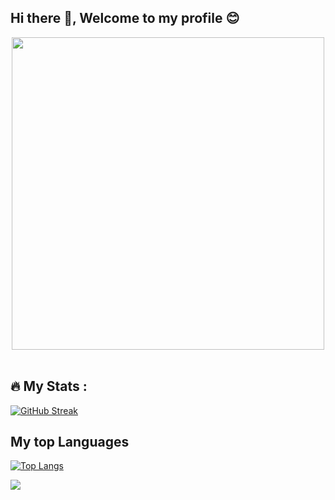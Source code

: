 ## Hi there 👋, Welcome to my profile 😊

<!--
**aquilinerose/aquilinerose** is a ✨ _special_ ✨ repository because its `README.md` (this file) appears on your GitHub profile.

Here are some ideas to get you started:

- 🔭 I’m currently working on ...
- 🌱 I’m currently learning ...
- 🔭 I’m currently working on celestial object detection for telescope automation
- 🌱 I’m currently a Bt
- 👯 I’m looking to collaborate on ...
- 🤔 I’m looking for help with ...
- 💬 Ask me about ...
- 📫 How to reach me: ...
- 😄 Pronouns: ...
- ⚡ Fun fact: ...
- 🏢 I'm an intern at IBM
-->
<div id="header" align="center">
  <img src="https://i.giphy.com/media/v1.Y2lkPTc5MGI3NjExMHQ5cTkwNTdjZTF5Zmx5dnIxYWpjcXFoaHRsdTF6M2x2bTlycGprOSZlcD12MV9pbnRlcm5hbF9naWZfYnlfaWQmY3Q9Zw/13HBDT4QSTpveU/giphy.gif" width="500"/>
  </div>
<br>

## :fire: My Stats :
[![GitHub Streak](http://github-readme-streak-stats.herokuapp.com?user=aquilinerose&theme=dark&background=000000)](https://git.io/streak-stats)
<br>
## My top Languages
[![Top Langs](https://github-readme-stats.vercel.app/api/top-langs/?username=aquilinerose)](https://github.com/anuraghazra/github-readme-stats)

![](https://komarev.com/ghpvc/?username=aquilinerose)
